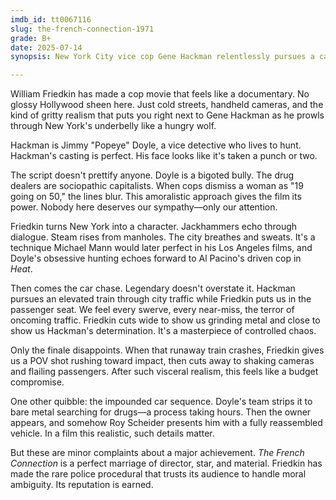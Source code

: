 ```yaml
---
imdb_id: tt0067116
slug: the-french-connection-1971
grade: B+
date: 2025-07-14
synopsis: New York City vice cop Gene Hackman relentlessly pursues a case involving a local hood and a visiting drug dealer from France.

---
```


William Friedkin has made a cop movie that feels like a documentary. No glossy Hollywood sheen here. Just cold streets, handheld cameras, and the kind of gritty realism that puts you right next to Gene Hackman as he prowls through New York's underbelly like a hungry wolf.

Hackman is Jimmy "Popeye" Doyle, a vice detective who lives to hunt. Hackman's casting is perfect. His face looks like it's taken a punch or two. 

The script doesn't prettify anyone. Doyle is a bigoted bully. The drug dealers are sociopathic capitalists. When cops dismiss a woman as "19 going on 50," the lines blur. This amoralistic approach gives the film its power. Nobody here deserves our sympathy—only our attention.

Friedkin turns New York into a character. Jackhammers echo through dialogue. Steam rises from manholes. The city breathes and sweats. It's a technique Michael Mann would later perfect in his Los Angeles films, and Doyle's obsessive hunting echoes forward to Al Pacino's driven cop in <span data-imdb-id="tt0113277">_Heat_</span>.

Then comes the car chase. Legendary doesn't overstate it. Hackman pursues an elevated train through city traffic while Friedkin puts us in the passenger seat. We feel every swerve, every near-miss, the terror of oncoming traffic. Friedkin cuts wide to show us grinding metal and close to show us Hackman's determination. It's a masterpiece of controlled chaos.

Only the finale disappoints. When that runaway train crashes, Friedkin gives us a POV shot rushing toward impact, then cuts away to shaking cameras and flailing passengers. After such visceral realism, this feels like a budget compromise.

One other quibble: the impounded car sequence. Doyle's team strips it to bare metal searching for drugs—a process taking hours. Then the owner appears, and somehow Roy Scheider presents him with a fully reassembled vehicle. In a film this realistic, such details matter.

But these are minor complaints about a major achievement. _The French Connection_ is a perfect marriage of director, star, and material. Friedkin has made the rare police procedural that trusts its audience to handle moral ambiguity. Its reputation is earned.
